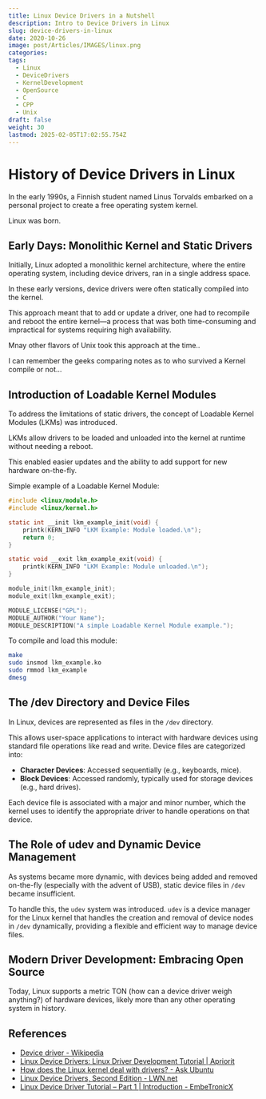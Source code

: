 ```yaml
---
title: Linux Device Drivers in a Nutshell
description: Intro to Device Drivers in Linux
slug: device-drivers-in-linux
date: 2020-10-26
image: post/Articles/IMAGES/linux.png
categories: 
tags:
  - Linux
  - DeviceDrivers
  - KernelDevelopment
  - OpenSource
  - C
  - CPP
  - Unix
draft: false
weight: 30
lastmod: 2025-02-05T17:02:55.754Z
---
```

# History of Device Drivers in Linux

In the early 1990s, a Finnish student named Linus Torvalds embarked on a personal project to create a free operating system kernel.

Linux was born.

## Early Days: Monolithic Kernel and Static Drivers

Initially, Linux adopted a monolithic kernel architecture, where the entire operating system, including device drivers, ran in a single address space.

In these early versions, device drivers were often statically compiled into the kernel.

This approach meant that to add or update a driver, one had to recompile and reboot the entire kernel—a process that was both time-consuming and impractical for systems requiring high availability.

Mnay other flavors of Unix took this approach at the time..

I can remember the geeks comparing notes as to who survived a Kernel compile or not...

## Introduction of Loadable Kernel Modules

To address the limitations of static drivers, the concept of Loadable Kernel Modules (LKMs) was introduced.

LKMs allow drivers to be loaded and unloaded into the kernel at runtime without needing a reboot.

This enabled easier updates and the ability to add support for new hardware on-the-fly.

Simple example of a Loadable Kernel Module:

```c
#include <linux/module.h>
#include <linux/kernel.h>

static int __init lkm_example_init(void) {
    printk(KERN_INFO "LKM Example: Module loaded.\n");
    return 0;
}

static void __exit lkm_example_exit(void) {
    printk(KERN_INFO "LKM Example: Module unloaded.\n");
}

module_init(lkm_example_init);
module_exit(lkm_example_exit);

MODULE_LICENSE("GPL");
MODULE_AUTHOR("Your Name");
MODULE_DESCRIPTION("A simple Loadable Kernel Module example.");
```

To compile and load this module:

```bash
make
sudo insmod lkm_example.ko
sudo rmmod lkm_example
dmesg
```

## The /dev Directory and Device Files

In Linux, devices are represented as files in the `/dev` directory.

This allows user-space applications to interact with hardware devices using standard file operations like read and write. Device files are categorized into:

* **Character Devices**: Accessed sequentially (e.g., keyboards, mice).
* **Block Devices**: Accessed randomly, typically used for storage devices (e.g., hard drives).

Each device file is associated with a major and minor number, which the kernel uses to identify the appropriate driver to handle operations on that device.

## The Role of udev and Dynamic Device Management

As systems became more dynamic, with devices being added and removed on-the-fly (especially with the advent of USB), static device files in `/dev` became insufficient.

To handle this, the `udev` system was introduced. `udev` is a device manager for the Linux kernel that handles the creation and removal of device nodes in `/dev` dynamically, providing a flexible and efficient way to manage device files.

## Modern Driver Development: Embracing Open Source

Today, Linux supports a metric TON (how can a device driver weigh anything?)  of hardware devices, likely more than any other operating system in history.

<!-- 
This support is largely due to its open-source nature, encouraging collaboration from developers worldwide. 

The modern approach to driver development in Linux emphasizes:

- **Modularity**: Encouraging the development of drivers as modules that can be loaded and unloaded as needed.
- **Community Collaboration**: Leveraging the collective expertise of the global developer community to improve and maintain drivers.
- **Adherence to Standards**: Following established kernel interfaces and coding standards to ensure compatibility and stability.

## Conclusion

The journey of device drivers in Linux reflects the broader evolution of the operating system itself—from a simple, monolithic design to a modular, dynamic, and highly versatile platform. This progression has been driven by a commitment to flexibility, performance, and the collaborative spirit of the open-source community.
-->

## References

* [Device driver - Wikipedia](https://en.wikipedia.org/wiki/Device_driver)
* [Linux Device Drivers: Linux Driver Development Tutorial | Apriorit](https://www.apriorit.com/dev-blog/195-simple-driver-for-linux-os)
* [How does the Linux kernel deal with drivers? - Ask Ubuntu](https://askubuntu.com/questions/863521/how-does-the-linux-kernel-deal-with-drivers)
* [Linux Device Drivers, Second Edition - LWN.net](https://lwn.net/Kernel/LDD2/)
* [Linux Device Driver Tutorial – Part 1 | Introduction - EmbeTronicX](https://embetronicx.com/tutorials/linux/device-drivers/linux-device-driver-part-1-introduction/)
